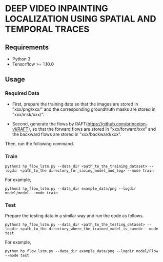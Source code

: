 # DEEP VIDEO INPAINTING LOCALIZATION USING SPATIAL AND TEMPORAL TRACES



## Requirements
- Python 3
- Tensorflow >= 1.10.0


## Usage
### Required Data
* First, prepare the training data so that the images are stored in "xxx/png/xxx/" and the corresponding groundtruth masks are stored in "xxx/msk/xxx/".

* Second, generate the flows by RAFT(https://github.com/princeton-vl/RAFT), so that the forward flows are stored in "xxx/forward/xxx" and the backward flows are stored in "xxx/backward/xxx". 

Then, run the following command.
### Train
```
python3 hp_flow_lstm.py --data_dir <path_to_the_training_dataset> --logdir <path_to_the directory_for_saving_model_and_log> --mode train
```
For example,
```
python3 hp_flow_lstm.py --data_dir example_data/png --logdir model/model --mode train
```

### Test
Prepare the testing data in a similar way and run the code as follows.
```
python3 hp_flow_lstm.py --data_dir <path_to_the_testing_dataset> --logdir <path_to_the directory_where_the_trained_model_is_saved> --mode test
```
For example,
```
python hp_flow_lstm.py --data_dir example_data/png --logdir model/Flow --mode test
```

 

